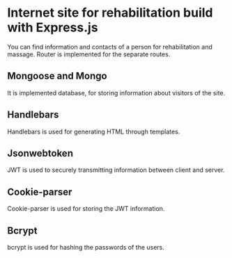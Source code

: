 # Internet site for rehabilitation build with **Express.js**

You can find information and contacts of a person for rehabilitation and massage. Router is implemented for the separate routes.

## **Mongoose** and **Mongo**

It is implemented database, for storing information about visitors of the site.

## **Handlebars**

Handlebars is used for generating HTML through templates.

## **Jsonwebtoken**

JWT is used to securely transmitting information between client and server.

## **Cookie-parser**

Cookie-parser is used for storing the JWT information.

## **Bcrypt**

bcrypt is used for hashing the passwords of the users.